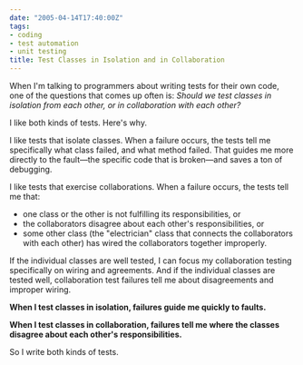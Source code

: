 ```yaml
---
date: "2005-04-14T17:40:00Z"
tags:
- coding
- test automation
- unit testing
title: Test Classes in Isolation and in Collaboration
---
```


When I'm talking to programmers about writing tests for their own code, one of the questions that comes up often is:  <em>Should we test classes in isolation from each other, or in collaboration with each other?</em>

I like both kinds of tests.  Here's why.

I like tests that isolate classes. When a failure occurs, the tests tell me specifically what class failed, and what method failed. That guides me more directly to the fault—the specific code that is broken—and saves a ton of debugging.

I like tests that exercise collaborations.  When a failure occurs, the tests tell me that:
<ul>
	<li>one class or the other is not fulfilling its responsibilities, or</li>
	<li>the collaborators disagree about each other's responsibilities, or</li>
	<li>some other class (the "electrician" class that connects the collaborators with each other) has wired the collaborators together improperly.</li>
</ul>
If the individual classes are well tested, I can focus my collaboration testing specifically on wiring and agreements. And if the individual classes are tested well, collaboration test failures tell me about disagreements and improper wiring.

<strong>When I test classes in isolation, failures guide me quickly to faults.</strong>

<strong>When I test classes in collaboration, failures tell me where the classes disagree about each other's responsibilities.</strong>

So I write both kinds of tests.
